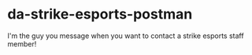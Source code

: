 # da-strike-esports-postman
I'm the guy you message when you want to contact a strike esports staff member!

